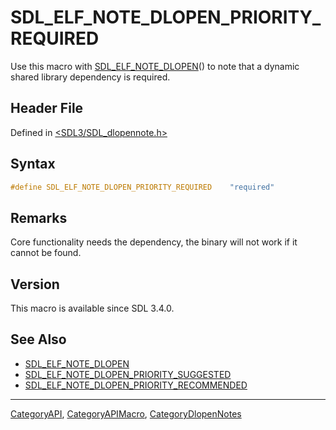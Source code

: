 # SDL_ELF_NOTE_DLOPEN_PRIORITY_REQUIRED

Use this macro with [SDL_ELF_NOTE_DLOPEN](SDL_ELF_NOTE_DLOPEN)() to note that a dynamic shared library dependency is required.

## Header File

Defined in [<SDL3/SDL_dlopennote.h>](https://github.com/libsdl-org/SDL/blob/main/include/SDL3/SDL_dlopennote.h)

## Syntax

```c
#define SDL_ELF_NOTE_DLOPEN_PRIORITY_REQUIRED    "required"
```

## Remarks

Core functionality needs the dependency, the binary will not work if it
cannot be found.

## Version

This macro is available since SDL 3.4.0.

## See Also

- [SDL_ELF_NOTE_DLOPEN](SDL_ELF_NOTE_DLOPEN)
- [SDL_ELF_NOTE_DLOPEN_PRIORITY_SUGGESTED](SDL_ELF_NOTE_DLOPEN_PRIORITY_SUGGESTED)
- [SDL_ELF_NOTE_DLOPEN_PRIORITY_RECOMMENDED](SDL_ELF_NOTE_DLOPEN_PRIORITY_RECOMMENDED)

----
[CategoryAPI](CategoryAPI), [CategoryAPIMacro](CategoryAPIMacro), [CategoryDlopenNotes](CategoryDlopenNotes)

